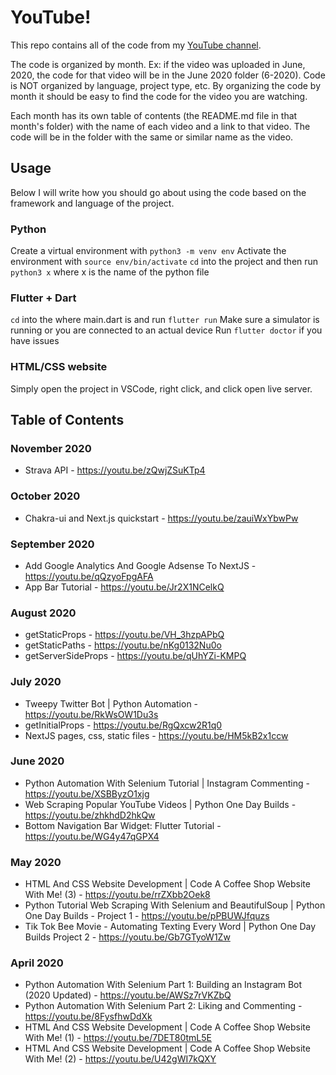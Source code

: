 # YouTube!

This repo contains all of the code from my [YouTube channel](https://www.youtube.com/benjamincarlson).

The code is organized by month. Ex: if the video was uploaded in June, 2020, the code for that video will be in the June 2020 folder (6-2020). Code is NOT organized by language, project type, etc. By organizing the code by month it should be easy to find the code for the video you are watching. 

Each month has its own table of contents (the README.md file in that month's folder) with the name of each video and a link to that video. The code will be in the folder with the same or similar name as the video. 

## Usage

Below I will write how you should go about using the code based on the framework and language of the project. 

### Python

Create a virtual environment with `python3 -m venv env`
Activate the environment with `source env/bin/activate`
`cd` into the project and then run `python3 x` where x is the name of the python file

### Flutter + Dart

`cd` into the where main.dart is and run `flutter run`
Make sure a simulator is running or you are connected to an actual device
Run `flutter doctor` if you have issues

### HTML/CSS website

Simply open the project in VSCode, right click, and click open live server.

## Table of Contents

### November 2020

- Strava API - https://youtu.be/zQwjZSuKTp4

### October 2020

- Chakra-ui and Next.js quickstart - https://youtu.be/zauiWxYbwPw

### September 2020

- Add Google Analytics And Google Adsense To NextJS - https://youtu.be/qQzyoFpgAFA
- App Bar Tutorial - https://youtu.be/Jr2X1NCelkQ

### August 2020

- getStaticProps - https://youtu.be/VH_3hzpAPbQ
- getStaticPaths - https://youtu.be/nKg0132Nu0o
- getServerSideProps - https://youtu.be/qUhYZi-KMPQ

### July 2020

- Tweepy Twitter Bot | Python Automation - https://youtu.be/RkWsOW1Du3s
- getInitialProps - https://youtu.be/RgQxcw2R1q0
- NextJS pages, css, static files - https://youtu.be/HM5kB2x1ccw

### June 2020

- Python Automation With Selenium Tutorial | Instagram Commenting - https://youtu.be/XSBByzO1xjg
- Web Scraping Popular YouTube Videos | Python One Day Builds - https://youtu.be/zhkhdD2hkQw
- Bottom Navigation Bar Widget: Flutter Tutorial - https://youtu.be/WG4y47qGPX4

### May 2020

- HTML And CSS Website Development | Code A Coffee Shop Website With Me! (3) - https://youtu.be/rrZXbb2Oek8
- Python Tutorial Web Scraping With Selenium and BeautifulSoup | Python One Day Builds - Project 1 - https://youtu.be/pPBUWJfquzs
- Tik Tok Bee Movie - Automating Texting Every Word | Python One Day Builds Project 2 - https://youtu.be/Gb7GTyoW1Zw

### April 2020

- Python Automation With Selenium Part 1: Building an Instagram Bot (2020 Updated) - https://youtu.be/AWSz7rVKZbQ
- Python Automation With Selenium Part 2: Liking and Commenting - https://youtu.be/8FysfhwDdXk
- HTML And CSS Website Development | Code A Coffee Shop Website With Me! (1) - https://youtu.be/7DET80tmL5E
- HTML And CSS Website Development | Code A Coffee Shop Website With Me! (2) - https://youtu.be/U42gWI7kQXY